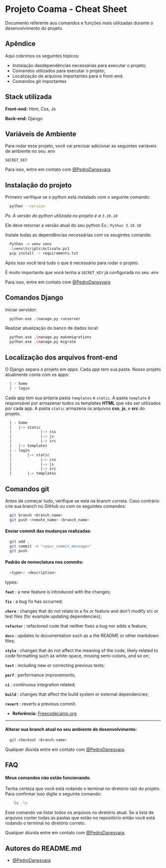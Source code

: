
# Projeto Coama - Cheat Sheet

Documento referente aos comandos e funções mais utilizadas durante o desenvolvimento do projeto.


## Apêndice

Aqui cobrimos os seguintes tópicos:

* Instalação dasdependências necessárias para executar o projeto;
* Comandos utilizados para executar o projeto;
* Localização de arquivos importantes para o front-end.
* Comandos git importantes


## Stack utilizada

**Front-end:** Html, Css, Js

**Back-end:** Django


## Variáveis de Ambiente

Para rodar esse projeto, você vai precisar adicionar as seguintes variáveis de ambiente no seu .env

`SECRET_KEY`

Para isso, entre em contato com [@PedroDanesvara](https://github.com/PedroDanesvara)



## Instalação do projeto

Primeiro verifique se o python está instalado com o seguinte comando:

```bash
  python --version
```

*Ps: A versão do python utilizada no projeto é a `3.10.10`*

Ele deve retornar a versão atual do seu python Ex.: `Python 3.10.10`

Instale todas as dependências necessárias com os seugintes comando:

```bash
  Python -m venv venv
  .\venv\Scripts\Activate.ps1
  pip install -r requirements.txt
```

Após isso você terá tudo o que é necessário para rodar o projeto.

É muito importante que você tenha a `SECRET_KEY` já configurada no seu .env

Para isso, entre em contato com [@PedroDanesvara](https://github.com/PedroDanesvara)
## Comandos Django

Iniciar servidor:

```bash
  python.exe .\manage.py runserver
```

Realizar atualização do banco de dados local:

```bash
  python.exe .\manage.py makemigrations
  python.exe .\manage.py migrate
```
## Localização dos arquivos front-end

O Django separa o projeto em *apps*. Cada *app* tem sua pasta. Nosso projeto atualmente conta com os apps:

```bash
  | - home
  | - login
```

Cada app tem sua própria pasta `templates` e `static`. A pasta `template` é responsável por armazenar todos os templates **HTML** que vão ser utilizados por cada app. A pasta `static` armazena os arquivos **css**, **js**, e **src** do projeto.

```bash
  | - home
  |   |-> static
  |             |-> css
  |             |-> js
  |             |-> src
  |   |-> templates
  | - login
  |       |-> static
  |             |-> css
  |             |-> js
  |             |-> src
  |       |-> templates
```
## Comandos git

Antes de começar tudo, verifique se está na branch correta. Caso contrário crie sua branch no GitHub ou com os seguintes comandos:

```bash
  git branch <branch_name>
  git push <remote_name> <branch_name>
```

#### Enviar commit das mudanças realizadas:

```bash
  git add .
  git commit -m "<your_commit_message>"
  git push
```

#### Padrão de nomeclatura nos commits:

```bash
  <type>: <description>
```

types:

**`feat`** : a new feature is introduced with the changes;

**`fix`** : a bug fix has occurred;

**`chore`** : changes that do not relate to a fix or feature and don't modify src or test files (for example updating dependencies);

**`refactor`** : refactored code that neither fixes a bug nor adds a feature;

**`docs`** : updates to documentation such as a the README or other markdown files;

**`style`** : changes that do not affect the meaning of the code, likely related to code formatting such as white-space, missing semi-colons, and so on;

**`test`** : including new or correcting previous tests;

**`perf`** : performance improvements;

**`ci`** :  continuous integration related;

**`build`** : changes that affect the build system or external dependencies;

**`revert`** : reverts a previous commit.

- **Referência:** [Freecodecamp.org](https://www.freecodecamp.org/news/how-to-write-better-git-commit-messages/#conventional-commits)

---

#### Alterar sua branch atual no seu ambiente de desenvolvimento:

```bash
  git checkout <branch-name>
```




Qualquer dúvida entre em contato com [@PedroDanesvara](https://github.com/PedroDanesvara).
## FAQ

#### Meus comandos não estão funcionando.

Tenha certeza que você está rodando o terminal no diretório raíz do projeto. Para confirmar isso digite o seguinte comando:

```bash
    ls -la
```

Esse comando vai listar todos os arquivos no diretório atual. Se a lista de arquivos conter todas as pastas que estão no repositório então você está rodando o terminal no diretório correto.


Qualquer dúvida entre em contato com [@PedroDanesvara](https://github.com/PedroDanesvara).


## Autores do README.md

- [@PedroDanesvara](https://github.com/PedroDanesvara)
